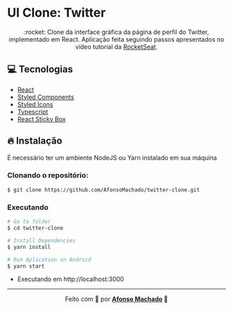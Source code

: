 # UI Clone: Twitter

<p align="center">:rocket: Clone da interface gráfica da página de perfil do Twitter, implementado em React.
 Aplicação feita seguindo passos apresentados no vídeo tutorial da <a href="https://www.youtube.com/watch?v=K-8z_4xvT3o">RocketSeat</a>.
</p>

## :computer: Tecnologias
<ul>
  <li><a href="https://pt-br.reactjs.org/">React</a></li>
  <li><a href="https://styled-components.com/">Styled Components</a></li>
  <li><a href="https://github.com/styled-icons/styled-icons">Styled Icons</a></li>
  <li><a href="https://styled-components.com/">Typescript</a></li>
  <li><a href="https://github.com/codecks-io/react-sticky-box">React Sticky Box
</a></li>
</ul>

## :fire: Instalação

É necessário ter um ambiente NodeJS ou Yarn instalado em sua máquina

### Clonando o repositório:

```
$ git clone https://github.com/AfonsoMachado/twitter-clone.git
```

### Executando

```bash
# Go to folder
$ cd twitter-clone

# Install Dependencies
$ yarn install

# Run Aplication on Android
$ yarn start
```
- Executando em http://localhost:3000

---

<p align="center">Feito com 💜 por <strong><a href="https://www.linkedin.com/in/AfonsoMachado/">Afonso Machado</a> 🥰 </strong> </p>
